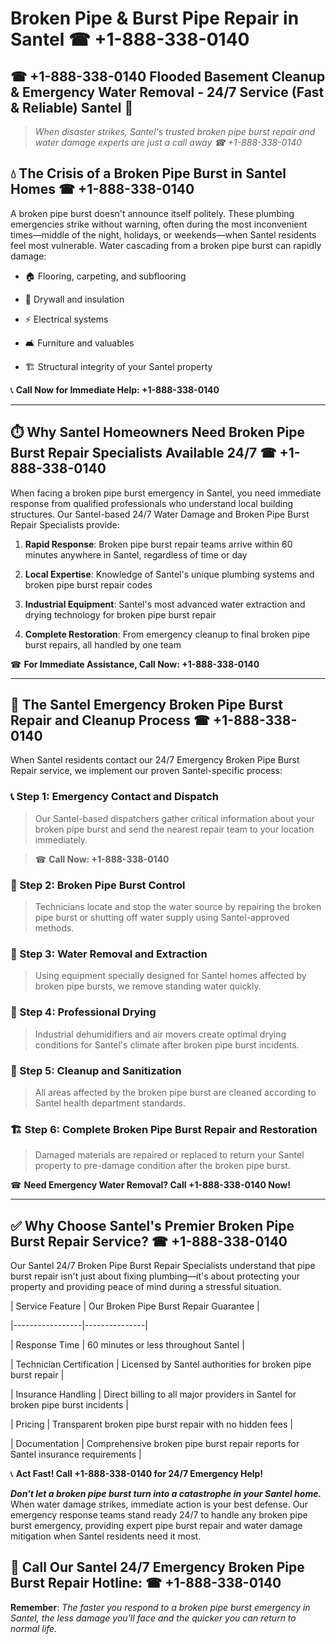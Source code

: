 # Broken Pipe & Burst Pipe Repair in Santel ☎ +1-888-338-0140  
## ☎ +1-888-338-0140 Flooded Basement Cleanup & Emergency Water Removal - 24/7 Service (Fast & Reliable) Santel 🚨  

> *When disaster strikes, Santel's trusted broken pipe burst repair and water damage experts are just a call away ☎ +1-888-338-0140*  

## 💧 The Crisis of a Broken Pipe Burst in Santel Homes ☎ +1-888-338-0140  

A broken pipe burst doesn't announce itself politely. These plumbing emergencies strike without warning, often during the most inconvenient times—middle of the night, holidays, or weekends—when Santel residents feel most vulnerable. Water cascading from a broken pipe burst can rapidly damage:  

* 🏠 Flooring, carpeting, and subflooring  
* 🧱 Drywall and insulation  
* ⚡ Electrical systems  
* 🛋️ Furniture and valuables  
* 🏗️ Structural integrity of your Santel property  

📞 **Call Now for Immediate Help: +1-888-338-0140**  

---  

## ⏱️ Why Santel Homeowners Need Broken Pipe Burst Repair Specialists Available 24/7 ☎ +1-888-338-0140  

When facing a broken pipe burst emergency in Santel, you need immediate response from qualified professionals who understand local building structures. Our Santel-based 24/7 Water Damage and Broken Pipe Burst Repair Specialists provide:  

1. **Rapid Response**: Broken pipe burst repair teams arrive within 60 minutes anywhere in Santel, regardless of time or day  
2. **Local Expertise**: Knowledge of Santel's unique plumbing systems and broken pipe burst repair codes  
3. **Industrial Equipment**: Santel's most advanced water extraction and drying technology for broken pipe burst repair  
4. **Complete Restoration**: From emergency cleanup to final broken pipe burst repairs, all handled by one team  

☎ **For Immediate Assistance, Call Now: +1-888-338-0140**  

---  

## 🔧 The Santel Emergency Broken Pipe Burst Repair and Cleanup Process ☎ +1-888-338-0140  

When Santel residents contact our 24/7 Emergency Broken Pipe Burst Repair service, we implement our proven Santel-specific process:  

### 📞 Step 1: Emergency Contact and Dispatch  
> Our Santel-based dispatchers gather critical information about your broken pipe burst and send the nearest repair team to your location immediately.  
> ☎ **Call Now: +1-888-338-0140**  

### 🚿 Step 2: Broken Pipe Burst Control  
> Technicians locate and stop the water source by repairing the broken pipe burst or shutting off water supply using Santel-approved methods.  

### 🌊 Step 3: Water Removal and Extraction  
> Using equipment specially designed for Santel homes affected by broken pipe bursts, we remove standing water quickly.  

### 💨 Step 4: Professional Drying  
> Industrial dehumidifiers and air movers create optimal drying conditions for Santel's climate after broken pipe burst incidents.  

### 🧼 Step 5: Cleanup and Sanitization  
> All areas affected by the broken pipe burst are cleaned according to Santel health department standards.  

### 🏗️ Step 6: Complete Broken Pipe Burst Repair and Restoration  
> Damaged materials are repaired or replaced to return your Santel property to pre-damage condition after the broken pipe burst.  

☎ **Need Emergency Water Removal? Call +1-888-338-0140 Now!**  

---  

## ✅ Why Choose Santel's Premier Broken Pipe Burst Repair Service? ☎ +1-888-338-0140  

Our Santel 24/7 Broken Pipe Burst Repair Specialists understand that pipe burst repair isn't just about fixing plumbing—it's about protecting your property and providing peace of mind during a stressful situation.  

| Service Feature | Our Broken Pipe Burst Repair Guarantee |  
|-----------------|---------------|  
| Response Time | 60 minutes or less throughout Santel |  
| Technician Certification | Licensed by Santel authorities for broken pipe burst repair |  
| Insurance Handling | Direct billing to all major providers in Santel for broken pipe burst incidents |  
| Pricing | Transparent broken pipe burst repair with no hidden fees |  
| Documentation | Comprehensive broken pipe burst repair reports for Santel insurance requirements |  

📞 **Act Fast! Call +1-888-338-0140 for 24/7 Emergency Help!**  

***Don't let a broken pipe burst turn into a catastrophe in your Santel home.*** When water damage strikes, immediate action is your best defense. Our emergency response teams stand ready 24/7 to handle any broken pipe burst emergency, providing expert pipe burst repair and water damage mitigation when Santel residents need it most.  

## 📱 Call Our Santel 24/7 Emergency Broken Pipe Burst Repair Hotline: ☎ +1-888-338-0140  

**Remember**: *The faster you respond to a broken pipe burst emergency in Santel, the less damage you'll face and the quicker you can return to normal life.*